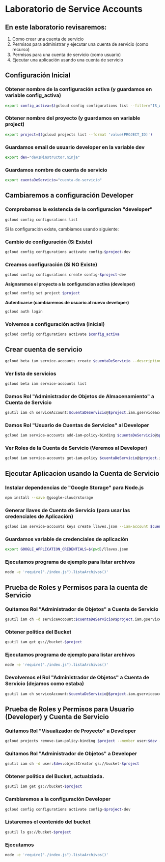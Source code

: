 # Laboratorio de Service Accounts

## En este laboratorio revisaremos:
1) Como crear una cuenta de servicio
2) Permisos para administrar y ejecutar una cuenta de servicio (como recurso)
3) Permisos para una cuenta de servicio (como usuario)
4) Ejecutar una aplicación usando una cuenta de servicio

## Configuración Inicial

### Obtener nombre de la configuración activa (y guardamos en variable config_activa)
```bash
export config_activa=$(gcloud config configurations list --filter="IS_ACTIVE=True" --format 'value(NAME)')
```

### Obtener nombre del proyecto (y guardamos en variable project)
```bash
export project=$(gcloud projects list --format 'value(PROJECT_ID)')
```

### Guardamos email de usuario developer en la variable dev
```bash
export dev="dev1@instructor.ninja"
```

### Guardamos nombre de cuenta de servicio
```bash
export cuentaDeServicio="cuenta-de-servicio"
```

## Cambiaremos a configuración Developer

### Comprobamos la existencia de la configuracion "developer"
```bash
gcloud config configurations list
```
Si la configuración existe, cambiamos usando siguiente:

### Cambio de configuración (Si Existe)
```bash
gcloud config configurations activate config-$project-dev
```
### Creamos configuración (Si NO Existe)
```bash
gcloud config configurations create config-$project-dev
```
**Asignaremos el proyecto a la configuracion activa (developer)**
```bash
gcloud config set project $project
```

**Autenticarse (cambiaremos de usuario al nuevo developer)**
```bash
gcloud auth login
```

### Volvemos a configuración activa (inicial)
```bash
gcloud config configurations activate $config_activa
```

## Crear cuenta de servicio
```bash
gcloud beta iam service-accounts create $cuentaDeServicio --description "Cuenta de Servicio" --display-name "sa"
```

### Ver lista de servicios
```bash
gcloud beta iam service-accounts list
```

### Damos Rol "Administrador de Objetos de Almacenamiento" a Cuenta de Servicio
```bash
gsutil iam ch serviceAccount:$cuentaDeServicio@$project.iam.gserviceaccount.com:objectAdmin gs://bucket-$project
```

### Damos Rol "Usuario de Cuentas de Servicios" al Developer
```bash
gcloud iam service-accounts add-iam-policy-binding $cuentaDeServicio@$project.iam.gserviceaccount.com --member=user:$dev --role='roles/iam.serviceAccountUser'
```

### Ver Roles de la Cuenta de Servicio (Veremos al Developer)
```bash
gcloud iam service-accounts get-iam-policy $cuentaDeServicio@$project.iam.gserviceaccount.com
```

## Ejecutar Aplicacion usando la Cuenta de Servicio

### Instalar dependencias de "Google Storage" para Node.js
```bash
npm install --save @google-cloud/storage
```

### Generar llaves de Cuenta de Servicio (para usar las credenciales de Aplicación)
```bash
gcloud iam service-accounts keys create llaves.json --iam-account $cuentaDeServicio@$project.iam.gserviceaccount.com
```

### Guardamos variable de credenciales de aplicación
```bash
export GOOGLE_APPLICATION_CREDENTIALS=$(pwd)/llaves.json
```

### Ejecutamos programa de ejemplo para listar archivos
```bash
node -e 'require("./index.js").listaArchivos()'
```
## Prueba de Roles y Permisos para la cuenta de Servicio

### Quitamos Rol "Administrador de Objetos" a Cuenta de Servicio
```bash
gsutil iam ch -d serviceAccount:$cuentaDeServicio@$project.iam.gserviceaccount.com:objectAdmin gs://bucket-$project
```

### Obtener politica del Bucket
```bash
gsutil iam get gs://bucket-$project
```

### Ejecutamos programa de ejemplo para listar archivos
```bash
node -e 'require("./index.js").listaArchivos()'
```

### Devolvemos el Rol "Administrador de Objetos" a Cuenta de Servicio (dejamos como estaba)
```bash
gsutil iam ch serviceAccount:$cuentaDeServicio@$project.iam.gserviceaccount.com:objectAdmin gs://bucket-$project
```
## Prueba de Roles y Permisos para Usuario (Developer) y Cuenta de Servicio

### Quitamos Rol "Visualizador de Proyecto" a Developer
```bash
gcloud projects remove-iam-policy-binding $project --member user:$dev --role roles/viewer
```

### Quitamos Rol "Administrador de Objetos" a Developer
```bash
gsutil iam ch -d user:$dev:objectCreator gs://bucket-$project
```

### Obtener politica del Bucket, actualziada.
```bash
gsutil iam get gs://bucket-$project
```

### Cambiaremos a la configuración Developer
```bash
gcloud config configurations activate config-$project-dev
```

### Listaremos el contenido del bucket
```bash
gsutil ls gs://bucket-$project
```

### Ejecutamos
```bash
node -e 'require("./index.js").listaArchivos()'
```

